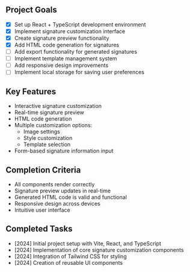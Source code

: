  ## Project Goals
- [x] Set up React + TypeScript development environment
- [x] Implement signature customization interface
- [x] Create signature preview functionality
- [x] Add HTML code generation for signatures
- [ ] Add export functionality for generated signatures
- [ ] Implement template management system
- [ ] Add responsive design improvements
- [ ] Implement local storage for saving user preferences

## Key Features
- Interactive signature customization
- Real-time signature preview
- HTML code generation
- Multiple customization options:
  - Image settings
  - Style customization
  - Template selection
- Form-based signature information input

## Completion Criteria
- All components render correctly
- Signature preview updates in real-time
- Generated HTML code is valid and functional
- Responsive design across devices
- Intuitive user interface

## Completed Tasks
- [2024] Initial project setup with Vite, React, and TypeScript
- [2024] Implementation of core signature customization components
- [2024] Integration of Tailwind CSS for styling
- [2024] Creation of reusable UI components
